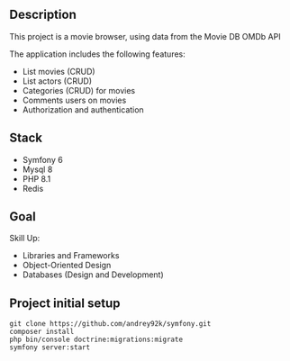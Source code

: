 ## Description
This project is a movie browser, using data from the Movie DB OMDb API

The application includes the following features: 
- List movies (CRUD) 
- List actors (CRUD) 
- Categories (CRUD) for movies 
- Comments users on movies 
- Authorization and authentication

## Stack
- Symfony 6 
- Mysql 8 
- PHP 8.1 
- Redis

## Goal
Skill Up:
- Libraries and Frameworks
- Object-Oriented Design
- Databases (Design and Development)

## Project initial setup
```
git clone https://github.com/andrey92k/symfony.git
composer install
php bin/console doctrine:migrations:migrate
symfony server:start
```



